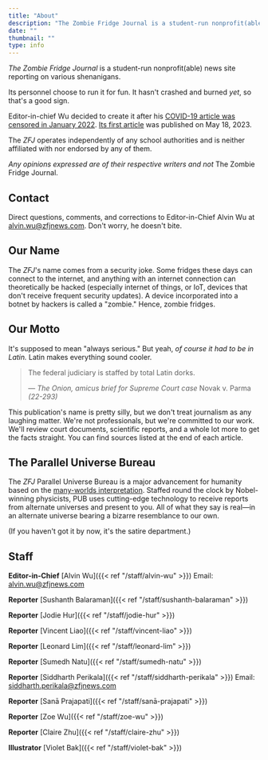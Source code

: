 ```yaml
---
title: "About"
description: "The Zombie Fridge Journal is a student-run nonprofit(able) news site reporting on various shenanigans."
date: ""
thumbnail: ""
type: info
---
```


*The Zombie Fridge Journal* is a student-run nonprofit(able) news site reporting on various shenanigans. 

Its personnel choose to run it for fun. It hasn't crashed and burned *yet*, so that's a good sign. 

Editor-in-chief Wu decided to create it after his [COVID-19 article was censored in January 2022](https://www.zfjnews.com/jan2022censorshipincident/). [Its first article](https://www.zfjnews.com/science-and-technology/2023/66-chance-world-exceeds-warming-threshold-before-2027/) was published on May 18, 2023. 

The *ZFJ* operates independently of any school authorities and is neither affiliated with nor endorsed by any of them.

*Any opinions expressed are of their respective writers and not* The Zombie Fridge Journal. 

## Contact

Direct questions, comments, and corrections to Editor-in-Chief Alvin Wu at alvin.wu@zfjnews.com. Don't worry, he doesn't bite. 

## Our Name

The *ZFJ*'s name comes from a security joke. Some fridges these days can connect to the internet, and anything with an internet connection can theoretically be hacked (especially internet of things, or IoT, devices that don't receive frequent security updates). A device incorporated into a botnet by hackers is called a "zombie." Hence, zombie fridges. 

## Our Motto

It's supposed to mean "always serious." But yeah, *of course it had to be in Latin.* Latin makes everything sound cooler. 

> The federal judiciary is staffed by total Latin dorks. 
> 
> — *The Onion, amicus brief for Supreme Court case* Novak v. Parma *(22-293)*

This publication's name is pretty silly, but we don't treat journalism as any laughing matter. We're not professionals, but we're committed to our work. We'll review court documents, scientific reports, and a whole lot more to get the facts straight. You can find sources listed at the end of each article. 

## The Parallel Universe Bureau

The *ZFJ* Parallel Universe Bureau is a major advancement for humanity based on the [many-worlds interpretation](https://en.wikipedia.org/wiki/Many-worlds_interpretation). Staffed round the clock by Nobel-winning physicists, PUB uses cutting-edge technology to receive reports from alternate universes and present to you. All of what they say is real—in an alternate universe bearing a bizarre resemblance to our own.

(If you haven't got it by now, it's the satire department.)

## Staff

**Editor-in-Chief** [Alvin Wu]({{< ref "/staff/alvin-wu" >}}) Email: alvin.wu@zfjnews.com

**Reporter** [Sushanth Balaraman]({{< ref "/staff/sushanth-balaraman" >}})

**Reporter** [Jodie Hur]({{< ref "/staff/jodie-hur" >}})

**Reporter** [Vincent Liao]({{< ref "/staff/vincent-liao" >}})

**Reporter** [Leonard Lim]({{< ref "/staff/leonard-lim" >}})

**Reporter** [Sumedh Natu]({{< ref "/staff/sumedh-natu" >}})

**Reporter** [Siddharth Perikala]({{< ref "/staff/siddharth-perikala" >}}) Email: siddharth.perikala@zfjnews.com

**Reporter** [Sanā Prajapati]({{< ref "/staff/sanā-prajapati" >}})

**Reporter** [Zoe Wu]({{< ref "/staff/zoe-wu" >}})

**Reporter** [Claire Zhu]({{< ref "/staff/claire-zhu" >}})

**Illustrator** [Violet Bak]({{< ref "/staff/violet-bak" >}})
